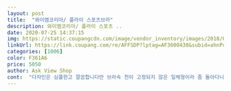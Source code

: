 ```yaml
---
layout: post 
title:  "와이엠코리아/ 플라이 스포츠브라" 
description: 와이엠코리아/ 플라이 스포츠 ..
date: 2020-07-25 14:37:15 
img: https://static.coupangcdn.com/image/vendor_inventory/images/2018/02/06/11/1/b4e36c7e-f61c-4940-aca8-b7cacd08e7dc.jpg 
linkUrl: https://link.coupang.com/re/AFFSDP?lptag=AF3600438&subid=ahnPublicAsk&pageKey=64378169&itemId=836469721&vendorItemId=70181084197&traceid=V0-113-7d44daf597a78f2e 
categories: [1006] 
color: F361A6 
price: 5050 
author: Ask View Shop 
cont:  "다자인은 심플한고 깔끔합니다만 브라속 천이 고정되지 않은 일체형이라 좀 돌아다니고 집에서 편히 입으려 샀는데 어깨끈이 어깨를 짖누르는 느낌이 있어 착용감은 그저 그래요.<br/><br/>몇달안되어 버려야할것 같습니다<br/>반팔티를 입으면 어깨선이 보이긴 해도 브래지어 아닌것처럼 자연스럽네요<br/>빨래를 했더니 보풀이 엄청생기고 안에 뽕도 자꾸 다 흐트러져서 빨때마다 다시 빼서 정돈해줬는데 몇달안되어 안에 뽕이 찢어져 버렸어요 검정은 그나마 나은데 흰색은 완전 이상하게 되었어요<br/>운동할깨만 말고 평상시에도 입으라고 샀는데 아주 편하답니다<br/>운동할때나 평상시에도 입으라고 샀어요<br/>추가후기를 남깁니다<br/>티를 입으면 자연스럽게 보이는 어깨선도 이쁘네요<br/>편하다고 아주 잘입네요<br/>" 
---
```

